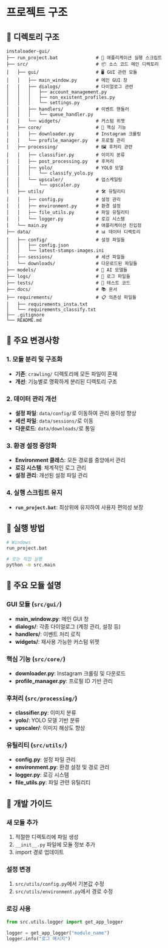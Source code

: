 # 프로젝트 구조

## 📁 디렉토리 구조

```
instaloader-gui/
├── run_project.bat              # 🚀 애플리케이션 실행 스크립트
├── src/                         # 📦 소스 코드 메인 디렉토리
│   ├── gui/                     # 🖥️ GUI 관련 모듈
│   │   ├── main_window.py       # 메인 GUI 창
│   │   ├── dialogs/             # 다이얼로그 관련
│   │   │   ├── account_management.py
│   │   │   ├── non_existent_profiles.py
│   │   │   └── settings.py
│   │   ├── handlers/            # 이벤트 핸들러
│   │   │   └── queue_handler.py
│   │   └── widgets/             # 커스텀 위젯
│   ├── core/                    # 🔧 핵심 기능
│   │   ├── downloader.py        # Instagram 크롤링
│   │   └── profile_manager.py   # 프로필 관리
│   ├── processing/              # 🖼️ 후처리 관련
│   │   ├── classifier.py        # 이미지 분류
│   │   ├── post_processing.py   # 후처리
│   │   ├── yolo/                # YOLO 모델
│   │   │   └── classify_yolo.py
│   │   └── upscaler/            # 업스케일링
│   │       └── upscaler.py
│   ├── utils/                   # 🛠️ 유틸리티
│   │   ├── config.py            # 설정 관리
│   │   ├── environment.py       # 환경 설정
│   │   ├── file_utils.py        # 파일 유틸리티
│   │   └── logger.py            # 로깅 시스템
│   └── main.py                  # 애플리케이션 진입점
├── data/                        # 📊 데이터 디렉토리
│   ├── config/                  # 설정 파일들
│   │   ├── config.json
│   │   └── latest-stamps-images.ini
│   ├── sessions/                # 세션 파일들
│   └── downloads/               # 다운로드된 파일들
├── models/                      # 🤖 AI 모델들
├── logs/                        # 📝 로그 파일들
├── tests/                       # 🧪 테스트 코드
├── docs/                        # 📚 문서
├── requirements/                # 📋 의존성 파일들
│   ├── requirements_insta.txt
│   └── requirements_classify.txt
├── .gitignore
└── README.md
```

## 🔄 주요 변경사항

### 1. 모듈 분리 및 구조화
- **기존**: `crawling/` 디렉토리에 모든 파일이 혼재
- **개선**: 기능별로 명확하게 분리된 디렉토리 구조

### 2. 데이터 관리 개선
- **설정 파일**: `data/config/`로 이동하여 관리 용이성 향상
- **세션 파일**: `data/sessions/`로 이동
- **다운로드**: `data/downloads/`로 통일

### 3. 환경 설정 중앙화
- **Environment 클래스**: 모든 경로를 중앙에서 관리
- **로깅 시스템**: 체계적인 로그 관리
- **설정 관리**: 개선된 설정 파일 관리

### 4. 실행 스크립트 유지
- **`run_project.bat`**: 최상위에 유지하여 사용자 편의성 보장

## 🚀 실행 방법

```bash
# Windows
run_project.bat

# 또는 직접 실행
python -m src.main
```

## 📝 주요 모듈 설명

### GUI 모듈 (`src/gui/`)
- **main_window.py**: 메인 GUI 창
- **dialogs/**: 각종 다이얼로그 (계정 관리, 설정 등)
- **handlers/**: 이벤트 처리 로직
- **widgets/**: 재사용 가능한 커스텀 위젯

### 핵심 기능 (`src/core/`)
- **downloader.py**: Instagram 크롤링 및 다운로드
- **profile_manager.py**: 프로필 ID 기반 관리

### 후처리 (`src/processing/`)
- **classifier.py**: 이미지 분류
- **yolo/**: YOLO 모델 기반 분류
- **upscaler/**: 이미지 해상도 향상

### 유틸리티 (`src/utils/`)
- **config.py**: 설정 파일 관리
- **environment.py**: 환경 설정 및 경로 관리
- **logger.py**: 로깅 시스템
- **file_utils.py**: 파일 관련 유틸리티

## 🔧 개발 가이드

### 새 모듈 추가
1. 적절한 디렉토리에 파일 생성
2. `__init__.py` 파일에 모듈 정보 추가
3. import 경로 업데이트

### 설정 변경
1. `src/utils/config.py`에서 기본값 수정
2. `src/utils/environment.py`에서 경로 수정

### 로깅 사용
```python
from src.utils.logger import get_app_logger

logger = get_app_logger("module_name")
logger.info("로그 메시지")
```
